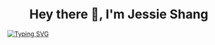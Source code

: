 <h1 align="center">
Hey there 👋, I'm Jessie Shang
</h1>

[![Typing SVG](https://readme-typing-svg.demolab.com/?size=25&color=e8bcf0&center=true&lines=Volleyball-enthusiast;Biomedical+solutions)](https://git.io/typing-svg)

<!--
**jjessieshang/jjessieshang** is a ✨ _special_ ✨ repository because its `README.md` (this file) appears on your GitHub profile.

- 🔭 I’m currently working on ...
- 🌱 I’m currently learning ...
- 👯 I’m looking to collaborate on ...
- 🤔 I’m looking for help with ...
- 💬 Ask me about ...
- 📫 How to reach me: ...
- 😄 Pronouns: ...
- ⚡ Fun fact: ...
-->
